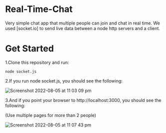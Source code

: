# Real-Time-Chat

Very simple chat app that multiple people can join and chat in real time. We used [socket.io] to send live data between a node http servers and a client.

# Get Started


1.Clone this repository and run:
```
node socket.js
```

2.If you run node socket.js, you should see the following:

![Screenshot 2022-08-05 at 11 03 09 pm](https://user-images.githubusercontent.com/61347571/183217383-879fd69c-ced9-411d-bd60-85b2076e48e5.png)


3.And if you point your browser to http://localhost:3000, you should see the following:

(Use multiple pages for more than 2 people)

![Screenshot 2022-08-05 at 11 07 43 pm](https://user-images.githubusercontent.com/61347571/183217746-2748b716-9428-4381-b712-191e3435c478.png)
